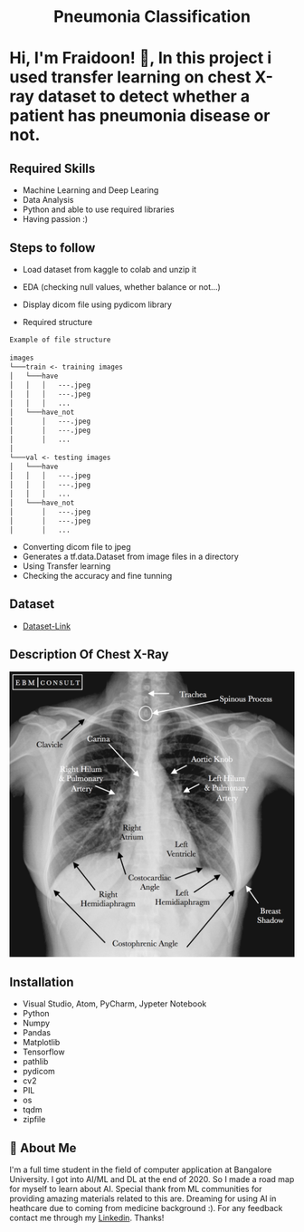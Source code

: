 <h1 align='center'>Pneumonia Classification</h1>

# Hi, I'm Fraidoon! 👋, In this project i used transfer learning on chest X-ray dataset to detect whether a patient has pneumonia disease or not.

## Required Skills

- Machine Learning and Deep Learing
- Data Analysis
- Python and able to use required libraries
- Having passion :)

## Steps to follow

- Load dataset from kaggle to colab and unzip it
- EDA (checking null values, whether balance or not...)
- Display dicom file using pydicom library

- Required structure

```
Example of file structure

images
└───train <- training images
│   └───have
│   │   │   ---.jpeg
│   │   │   ---.jpeg
│   │   │   ...
│   └───have_not
│       │   ---.jpeg
│       │   ---.jpeg
│       │   ...
│
└───val <- testing images
│   └───have
│   │   │   ---.jpeg
│   │   │   ---.jpeg
│   │   │   ...
│   └───have_not
│       │   ---.jpeg
│       │   ---.jpeg
│       │   ...

```

- Converting dicom file to jpeg
- Generates a tf.data.Dataset from image files in a directory
- Using Transfer learning
- Checking the accuracy and fine tunning

## Dataset

- [Dataset-Link](https://www.kaggle.com/c/rsna-pneumonia-detection-challenge)

## Description Of Chest X-Ray

![Images](x-ray.png)

## Installation

- Visual Studio, Atom, PyCharm, Jypeter Notebook
- Python
- Numpy
- Pandas
- Matplotlib
- Tensorflow
- pathlib
- pydicom
- cv2
- PIL
- os
- tqdm
- zipfile

## 🚀 About Me

I'm a full time student in the field of computer application at Bangalore University.
I got into AI/ML and DL at the end of 2020. So I made a road map for myself to learn
about AI. Special thank from ML communities for providing amazing materials
related to this are. Dreaming for using AI in heathcare due to coming from medicine background :).
For any feedback contact me through my [Linkedin](https://www.linkedin.com/in/fraidoon-omarzai-8592131b4/).
Thanks!
